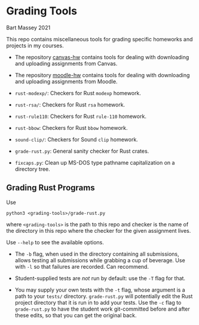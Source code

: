 # Grading Tools
Bart Massey 2021

This repo contains miscellaneous tools for grading specific homeworks
and projects in my courses.

* The repository
  [canvas-hw](http://github.com/BartMassey/canvas-hw)
  contains tools for dealing with downloading and uploading
  assignments from Canvas.

* The repository
  [moodle-hw](http://github.com/BartMassey/moodle-hw)
  contains tools for dealing with downloading and uploading
  assignments from Moodle.

* `rust-modexp/`: Checkers for Rust `modexp` homework.
* `rust-rsa/`: Checkers for Rust `rsa` homework.
* `rust-rule110`: Checkers for Rust `rule-110` homework.
* `rust-bbow`: Checkers for Rust `bbow` homework.
* `sound-clip/`: Checkers for Sound `clip` homework.
* `grade-rust.py`: General sanity checker for Rust crates.
* `fixcaps.py`: Clean up MS-DOS type pathname capitalization
  on a directory tree.

## Grading Rust Programs

Use

    python3 <grading-tools>/grade-rust.py

where `<grading-tools>` is the path to this repo and
checker is the name of the directory in this repo where the
checker for the given assignment lives.

Use `--help` to see the available options.

* The `-b` flag, when used in the directory containing all
  submissions, allows testing all submissions while grabbing
  a cup of beverage. Use with `-l` so that failures are
  recorded. Can recommend.

* Student-supplied tests are *not* run by default:
  use the `-T` flag for that.

* You may supply your own tests with the `-t` flag, whose
  argument is a path to your `tests/`
  directory. `grade-rust.py` will potentially edit the Rust
  project directory that it is run in to add your tests.
  Use the `-c` flag to `grade-rust.py` to have the student
  work git-committed before and after these edits, so that
  you can get the original back.
